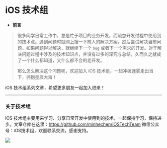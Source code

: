# iOS 技术组

* **前言**
> 很多同学日常工作中，总是忙于项目的业务开发，而疏忽开发过程中使用到的技术点。遇到问题时就网上搜一下前人的解决方案，然后尝试解决当前问题。如果问题得以解决，就继续下一个 `bug` 或者下一个需求的开发。对于解决问题过程中涉及的技术知识点，并没有过多的深究与总结，久而久之就成了一个什么都知道，又什么都不会的老开发。
>
> 那么怎么解决这个问题呢，欢迎加入 iOS 技术组，一起冲破迷雾走出当下，拥抱星辰大海！


iOS 技术组系列文章，希望更多朋友一起加入进来！

---
### **关于技术组**
iOS 技术组主要用来学习、分享日常开发中使用到的技术，一起保持学习，保持进步。文章仓库在这里：https://github.com/minhechen/iOSTechTeam 微信公众号：iOS技术组，欢迎联系交流，感谢支持。

![](https://github.com/minhechen/iOSTechTeam/blob/main/Blogs/resource/iOSTechTeam_00/iOS-Tech-Team.png)